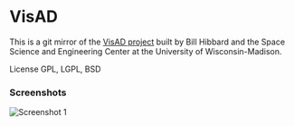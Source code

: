 # VisAD

This is a git mirror of the [VisAD project](http://www.ssec.wisc.edu/~billh/visad.html) built by Bill Hibbard and the Space Science and Engineering Center at the University of Wisconsin-Madison.

License  GPL, LGPL, BSD

### Screenshots

<img src="http://www.unidata.ucar.edu/software/idv/gallery/IDV_Nov200Z_wind.jpg" alt="Screenshot 1" />

